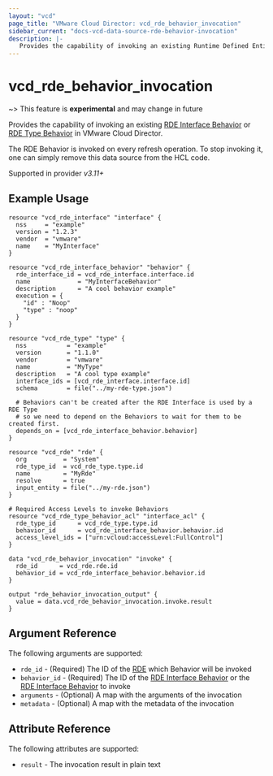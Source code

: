 ```yaml
---
layout: "vcd"
page_title: "VMware Cloud Director: vcd_rde_behavior_invocation"
sidebar_current: "docs-vcd-data-source-rde-behavior-invocation"
description: |-
   Provides the capability of invoking an existing Runtime Defined Entity Behavior in VMware Cloud Director.
---
```


# vcd\_rde\_behavior\_invocation

~> This feature is **experimental** and may change in future

Provides the capability of invoking an existing [RDE Interface Behavior](/providers/vmware/vcd/latest/docs/resources/rde_interface_behavior)
or [RDE Type Behavior](/providers/vmware/vcd/latest/docs/resources/rde_type_behavior) in VMware Cloud Director.

The RDE Behavior is invoked on every refresh operation. To stop invoking it, one can simply remove this data source
from the HCL code.

Supported in provider *v3.11+*

## Example Usage

```hcl
resource "vcd_rde_interface" "interface" {
  nss     = "example"
  version = "1.2.3"
  vendor  = "vmware"
  name    = "MyInterface"
}

resource "vcd_rde_interface_behavior" "behavior" {
  rde_interface_id = vcd_rde_interface.interface.id
  name             = "MyInterfaceBehavior"
  description      = "A cool behavior example"
  execution = {
    "id" : "Noop"
    "type" : "noop"
  }
}

resource "vcd_rde_type" "type" {
  nss           = "example"
  version       = "1.1.0"
  vendor        = "vmware"
  name          = "MyType"
  description   = "A cool type example"
  interface_ids = [vcd_rde_interface.interface.id]
  schema        = file("../my-rde-type.json")

  # Behaviors can't be created after the RDE Interface is used by a RDE Type
  # so we need to depend on the Behaviors to wait for them to be created first.
  depends_on = [vcd_rde_interface_behavior.behavior]
}

resource "vcd_rde" "rde" {
  org          = "System"
  rde_type_id  = vcd_rde_type.type.id
  name         = "MyRde"
  resolve      = true
  input_entity = file("../my-rde.json")
}

# Required Access Levels to invoke Behaviors
resource "vcd_rde_type_behavior_acl" "interface_acl" {
  rde_type_id      = vcd_rde_type.type.id
  behavior_id      = vcd_rde_interface_behavior.behavior.id
  access_level_ids = ["urn:vcloud:accessLevel:FullControl"]
}

data "vcd_rde_behavior_invocation" "invoke" {
  rde_id      = vcd_rde.rde.id
  behavior_id = vcd_rde_interface_behavior.behavior.id
}

output "rde_behavior_invocation_output" {
  value = data.vcd_rde_behavior_invocation.invoke.result
}
```

## Argument Reference

The following arguments are supported:

* `rde_id` - (Required) The ID of the [RDE](/providers/vmware/vcd/latest/docs/resources/rde) which Behavior will be invoked
* `behavior_id` - (Required) The ID of the [RDE Interface Behavior](/providers/vmware/vcd/latest/docs/resources/rde_interface_behavior) or
  the [RDE Interface Behavior](/providers/vmware/vcd/latest/docs/resources/rde_type_behavior) to invoke
* `arguments` - (Optional) A map with the arguments of the invocation
* `metadata` - (Optional) A map with the metadata of the invocation

## Attribute Reference

The following attributes are supported:

* `result` - The invocation result in plain text
